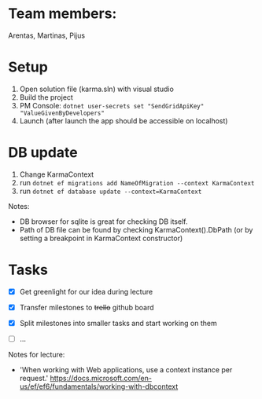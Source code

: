 # Team members:
Arentas, Martinas, Pijus

# Setup
1. Open solution file (karma.sln) with visual studio
1. Build the project
1. PM Console: `dotnet user-secrets set "SendGridApiKey" "ValueGivenByDevelopers"`
1. Launch (after launch the app should be accessible on localhost)

# DB update
1. Change KarmaContext
1. run `dotnet ef migrations add NameOfMigration --context KarmaContext`
1. run `dotnet ef database update --context=KarmaContext`

Notes:
- DB browser for sqlite is great for checking DB itself.
- Path of DB file can be found by checking KarmaContext().DbPath (or by setting a breakpoint in KarmaContext constructor)

# Tasks
- [x] Get greenlight for our idea during lecture
- [x] Transfer milestones to ~~trello~~ github board
- [x] Split milestones into smaller tasks and start working on them
- [ ] ...



Notes for lecture:
 - 'When working with Web applications, use a context instance per request.' https://docs.microsoft.com/en-us/ef/ef6/fundamentals/working-with-dbcontext
